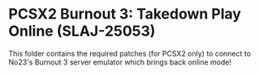 # PCSX2 Burnout 3: Takedown Play Online (SLAJ-25053)

This folder contains the required patches (for PCSX2 only) to connect to No23's Burnout 3 server emulator which brings back online mode!
